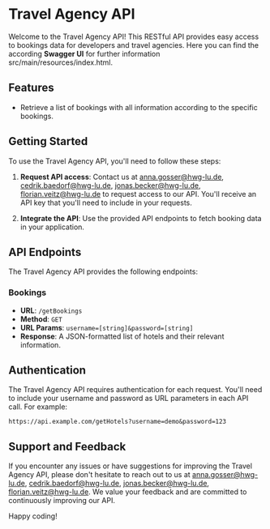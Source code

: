 # Travel Agency API

Welcome to the Travel Agency API! This RESTful API provides easy access to bookings data for developers and travel agencies.
Here you can find the according **Swagger UI** for further information src/main/resources/index.html.

## Features

- Retrieve a list of bookings with all information according to the specific bookings.

## Getting Started

To use the Travel Agency API, you'll need to follow these steps:

1. **Request API access**: Contact us at [anna.gosser@hwg-lu.de](mailto:email@example.com), [cedrik.baedorf@hwg-lu.de](mailto:email@example.com), [jonas.becker@hwg-lu.de](mailto:email@example.com), [florian.veitz@hwg-lu.de](mailto:email@example.com) to request access to our API. You'll receive an API key that you'll need to include in your requests.

2. **Integrate the API**: Use the provided API endpoints to fetch booking data in your application.

## API Endpoints

The Travel Agency API provides the following endpoints:

### Bookings

- **URL**: `/getBookings`
- **Method**: `GET`
- **URL Params**: `username=[string]&password=[string]`
- **Response**: A JSON-formatted list of hotels and their relevant information.


## Authentication

The Travel Agency API requires authentication for each request. You'll need to include your username and password as URL parameters in each API call. For example:

```
https://api.example.com/getHotels?username=demo&password=123
```


## Support and Feedback

If you encounter any issues or have suggestions for improving the Travel Agency API, please don't hesitate to reach out to us at [anna.gosser@hwg-lu.de](mailto:email@example.com), [cedrik.baedorf@hwg-lu.de](mailto:email@example.com), [jonas.becker@hwg-lu.de](mailto:email@example.com), [florian.veitz@hwg-lu.de](mailto:email@example.com). We value your feedback and are committed to continuously improving our API.

Happy coding!